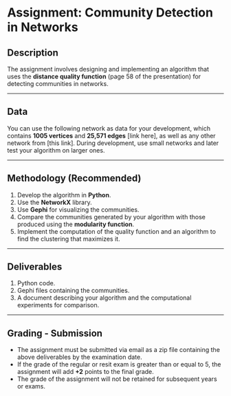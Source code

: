 # Assignment: Community Detection in Networks

## Description

The assignment involves designing and implementing an algorithm that uses the **distance quality function** (page 58 of the presentation) for detecting communities in networks.

---

## Data

You can use the following network as data for your development, which contains **1005 vertices** and **25,571 edges** [link here], as well as any other network from [this link]. During development, use small networks and later test your algorithm on larger ones.

---

## Methodology (Recommended)

1. Develop the algorithm in **Python**.
2. Use the **NetworkX** library.
3. Use **Gephi** for visualizing the communities.
4. Compare the communities generated by your algorithm with those produced using the **modularity function**.
5. Implement the computation of the quality function and an algorithm to find the clustering that maximizes it.

---

## Deliverables

1. Python code.
2. Gephi files containing the communities.
3. A document describing your algorithm and the computational experiments for comparison.

---

## Grading - Submission

- The assignment must be submitted via email as a zip file containing the above deliverables by the examination date.
- If the grade of the regular or resit exam is greater than or equal to 5, the assignment will add **+2** points to the final grade.
- The grade of the assignment will not be retained for subsequent years or exams.
